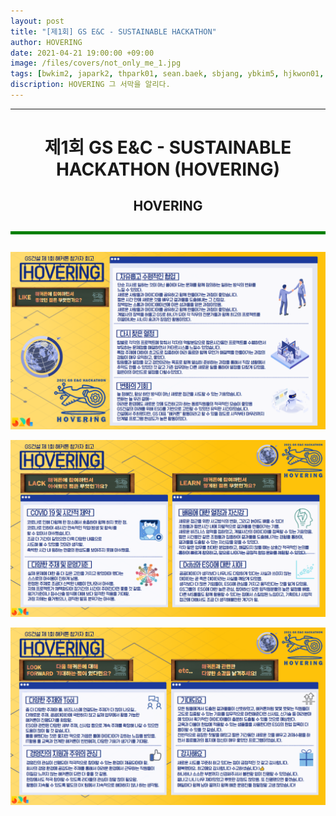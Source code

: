 ```yaml
---
layout: post
title: "[제1회] GS E&C - SUSTAINABLE HACKATHON"
author: HOVERING
date: 2021-04-21 19:00:00 +09:00
image: /files/covers/not_only_me_1.jpg
tags: [bwkim2, japark2, thpark01, sean.baek, sbjang, ybkim5, hjkwon01, hrjeong, jhhur01, rwsong, shkim08, swseo01, eskim48, jikim9, sjpark08, jschoi01, hkjang1, msyoon01, jmso, kuho.jung, mgjeon7, dwkim16, brlee, ysjo, gskim5, ynha, jmkim01, jeonjs, krhong, mjchoi2, jhchung1, sikim07, anna.jeong, twkim05, tskang02, jhkim25, mkkim03, kim.hk@gsshop, kk.lim@gsshop, urm1030@gsretail]
discription: HOVERING 그 서막을 알리다.
---
```


-------------------------------------------------------------

# <center>제1회 GS E&C - SUSTAINABLE HACKATHON (HOVERING)</center>

## <center>HOVERING</center>

<hr style="height:5px; border-width:0; background-color:green; margin: 2em 0;">

![](/files/post/0/Remember_1.png)

![](/files/post/0/Remember_2.PNG)

![](/files/post/0/Remember_3.PNG)